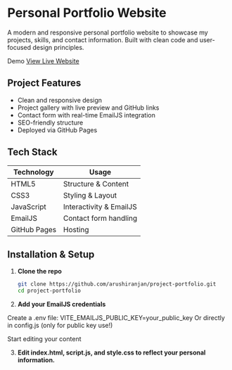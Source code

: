 # Personal Portfolio Website

A modern and responsive personal portfolio website to showcase my projects, skills, and contact information. Built with clean code and user-focused design principles.

Demo
[View Live Website](https://arushiranjan.github.io/project-portfolio/)  


## Project Features

- Clean and responsive design
- Project gallery with live preview and GitHub links
- Contact form with real-time EmailJS integration
- SEO-friendly structure
- Deployed via GitHub Pages


## Tech Stack

| Technology | Usage |
|------------|-------|
| HTML5      | Structure & Content |
| CSS3       | Styling & Layout |
| JavaScript | Interactivity & EmailJS |
| EmailJS    | Contact form handling |
| GitHub Pages | Hosting |


## Installation & Setup

1. **Clone the repo**
   ```bash
   git clone https://github.com/arushiranjan/project-portfolio.git
   cd project-portfolio
   
2. **Add your EmailJS credentials**

Create a .env file:
VITE_EMAILJS_PUBLIC_KEY=your_public_key
Or directly in config.js (only for public key use!)

Start editing your content

3. **Edit index.html, script.js, and style.css to reflect your personal information.**


